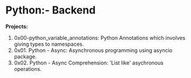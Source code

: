 # Python:- Backend
**Projects:**
1. 0x00-python_variable_annotations: Python Annotations which involves giving types to namespaces.
2. 0x01. Python - Async: Asynchronous programming using asyncio package.
3. 0x02. Python - Async Comprehension: 'List like' asychronous operations.
